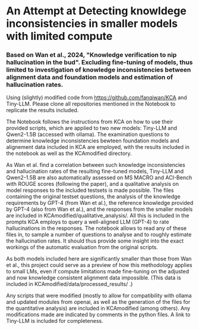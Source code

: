 # An Attempt at Detecting knowldege inconsistencies in smaller models with limited compute
### Based on Wan et al., 2024, "Knowledge verification to nip hallucination in the bud". Excluding fine-tuning of models, thus limited to investigation of knowledge inconsistencies between alignment data and foundation models and estimation of hallucination rates.

Using (slightly) modified code from https://github.com/fanqiwan/KCA and Tiny-LLM. Please clone all repositories mentioned in the Notebook to replicate the results included.

The Notebook follows the instructions from KCA on how to use their provided scripts, which are applied to two new models: Tiny-LLM and Qwen2-1.5B (accessed with ollama). The examination questions to determine knowledge inconsistencies bewteen foundation models and alignement data included in KCA are employed, with the results included in the notebook as well as the KCAmodified directory.

As Wan et al. find a correlation between such knowledge inconsistencies and hallucination rates of the resulting fine-tuned models, Tiny-LLM and Qwen2-1.5B are also automatically assessed on MS MACRO and ACI-Bench with ROUGE scores (following the paper), and a qualitative analysis on model responses to the included testsets is made possible. The files containing the original testset questions, the analysis of the knowledge requirements by GPT-4 (from Wan et al.), the reference knowledge provided by GPT-4 (also from Wan et al.), and the responses from the smaller models are included in KCAmodified/qualitative_analysis/. All this is included in the prompts KCA employs to query a well-aligned LLM (GPT-4) to rate hallucinations in the responses. The notebook allows to read any of these files in, to sample a number of questions to analyse and to roughly estimate the hallucination rates. It should thus provide some insight into the exact workings of the automatic evaluation from the original scripts.

As both models included here are significantly smaller than those from Wan et al., this project could serve as a preview of how this methodology applies to small LMs, even if compute limitations made fine-tuning on the adjusted and now knowledge consistent alignment data impossible. (This data is included in KCAmodified/data/processed_results/ .)

Any scripts that were modified (mostly to allow for compatibility with ollama and updated modules from openai, as well as the generation of the files for the quantitative analysis) are included in KCAmodified (among others). Any modifications made are indicated by comments in the python files. A link to Tiny-LLM is included for completeness.
